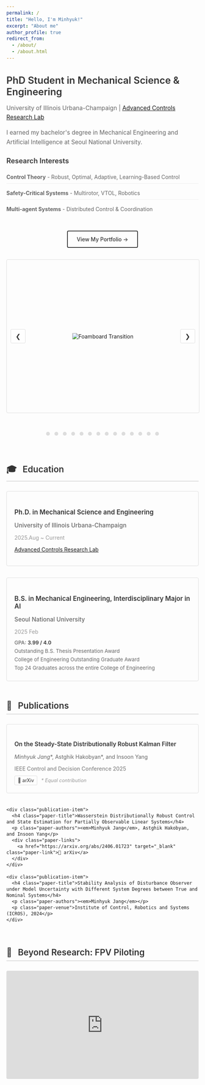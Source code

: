 ```yaml
---
permalink: /
title: "Hello, I'm Minhyuk!"
excerpt: "About me"
author_profile: true
redirect_from: 
  - /about/
  - /about.html
---
```


<div class="intro-section">
  <h2>PhD Student in Mechanical Science & Engineering</h2>
  <p>University of Illinois Urbana-Champaign | <a href="https://naira.mechse.illinois.edu/" target="_blank">Advanced Controls Research Lab</a></p>
  <p>I earned my bachelor's degree in Mechanical Engineering and Artificial Intelligence at Seoul National University.</p>
  
  <h3>Research Interests</h3>
  <ul class="research-list">
    <li><strong>Control Theory</strong> - Robust, Optimal, Adaptive, Learning-Based Control</li>
    <li><strong>Safety-Critical Systems</strong> - Multirotor, VTOL, Robotics</li>
    <li><strong>Multi-agent Systems</strong> - Distributed Control & Coordination</li>
  </ul>
</div>

<div class="portfolio-section">
  <a href="https://jangminhyuk.github.io/portfolio/" target="_blank" class="portfolio-link">
    View My Portfolio →
  </a>
</div>

<div class="carousel">
  <div class="carousel-images">
    <div class="carousel-item">
      <img src="/images/portfolio_img/Foamboard_transition.gif" alt="Foamboard Transition">
    </div>
    <div class="carousel-item">
      <img src="/images/portfolio_img/VTOL2_SNU_photo.jpg" alt="VTOL SNU">
    </div>
    <div class="carousel-item">
      <img src="/images/portfolio_img/awesome_takeoff.gif" alt="Awesome Takeoff">
    </div>
    <div class="carousel-item">
      <img src="/images/portfolio_img/cart_system.jpg" alt="Cart System">
    </div>
    <div class="carousel-item">
      <img src="/images/portfolio_img/awesome_transition.gif" alt="Awesome Transition">
    </div>
    <div class="carousel-item">
      <img src="/images/portfolio_img/0.005_MPPI_MJPC.gif" alt="MPPI MJPC">
    </div>
    <div class="carousel-item">
      <img src="/images/portfolio_img/landinggearexpanding.gif" alt="Landing Gear Expanding">
    </div>
    <div class="carousel-item">
      <img src="/images/portfolio_img/BNB3403_0627.jpg" alt="BNB3403">
    </div>
    <div class="carousel-item">
      <img src="/images/portfolio_img/drone_outdoor.jpg" alt="Drone Outdoor">
    </div>
    <div class="carousel-item">
      <img src="/images/portfolio_img/nearthlab.jpg" alt="Nearth Lab">
    </div>
    <div class="carousel-item">
      <img src="/images/portfolio_img/preflight.jpg" alt="Preflight">
    </div>
    <div class="carousel-item">
      <img src="/images/portfolio_img/WDRCE_qq.jpg" alt="WDRCE">
    </div>
    <div class="carousel-item">
      <img src="/images/portfolio_img/drone_seminar_3.jpg" alt="Drone Seminar">
    </div>
    <div class="carousel-item">
      <img src="/images/portfolio_img/tau_0.001_ani.gif" alt="Tau Animation">
    </div>
  </div>
  <button class="carousel-button left">&#10094;</button>
  <button class="carousel-button right">&#10095;</button>
</div>
<div class="carousel-dots">
  <span class="dot" onclick="moveToSlide(0)"></span>
  <span class="dot" onclick="moveToSlide(1)"></span>
  <span class="dot" onclick="moveToSlide(2)"></span>
  <span class="dot" onclick="moveToSlide(3)"></span>
  <span class="dot" onclick="moveToSlide(4)"></span>
  <span class="dot" onclick="moveToSlide(5)"></span>
  <span class="dot" onclick="moveToSlide(6)"></span>
  <span class="dot" onclick="moveToSlide(7)"></span>
  <span class="dot" onclick="moveToSlide(8)"></span>
  <span class="dot" onclick="moveToSlide(9)"></span>
  <span class="dot" onclick="moveToSlide(10)"></span>
  <span class="dot" onclick="moveToSlide(11)"></span>
  <span class="dot" onclick="moveToSlide(12)"></span>
  <span class="dot" onclick="moveToSlide(13)"></span>
</div>

<style>
  /* Clean, minimal styling */
  .intro-section {
    margin-bottom: 40px;
    max-width: 800px;
    margin-left: auto;
    margin-right: auto;
  }
  
  .intro-section h2 {
    font-size: 1.8em;
    font-weight: 600;
    color: #333;
    margin-bottom: 15px;
  }
  
  .intro-section p {
    font-size: 1.1em;
    color: #666;
    line-height: 1.6;
    margin-bottom: 10px;
  }
  
  .intro-section h3 {
    font-size: 1.3em;
    font-weight: 600;
    color: #333;
    margin: 25px 0 15px 0;
  }
  
  .research-list {
    list-style: none;
    padding: 0;
  }
  
  .research-list li {
    margin-bottom: 8px;
    padding: 8px 0;
    font-size: 1em;
    color: #666;
    border-bottom: 1px solid #eee;
  }
  
  .research-list li:last-child {
    border-bottom: none;
  }
  
  /* Simple portfolio link */
  .portfolio-section {
    text-align: center;
    margin: 30px 0;
  }
  
  .portfolio-link {
    display: inline-block;
    color: #333;
    text-decoration: none;
    padding: 12px 24px;
    border: 2px solid #333;
    border-radius: 4px;
    font-weight: 500;
    transition: all 0.3s ease;
  }
  
  .portfolio-link:hover {
    background-color: #333;
    color: white;
  }
  
  /* Content sections */
  .content-section {
    margin: 50px auto;
    max-width: 800px;
  }
  
  .section-title {
    font-size: 1.6em;
    font-weight: 600;
    color: #333;
    margin-bottom: 25px;
    padding-bottom: 8px;
    border-bottom: 2px solid #ddd;
  }
  
  .section-icon {
    margin-right: 10px;
  }
  
  /* Simple education section */
  .education-item {
    margin-bottom: 30px;
    padding: 20px;
    border: 1px solid #ddd;
    border-radius: 4px;
  }
  
  .education-content h3 {
    font-size: 1.2em;
    font-weight: 600;
    color: #333;
    margin-bottom: 8px;
  }
  
  .institution {
    font-size: 1.1em;
    font-weight: 500;
    color: #666;
    margin-bottom: 5px;
  }
  
  .duration {
    font-size: 1em;
    color: #999;
    margin-bottom: 8px;
  }
  
  .lab {
    font-size: 1em;
    color: #666;
  }
  
  .achievements {
    margin-top: 12px;
  }
  
  .achievement-item {
    margin-bottom: 6px;
    font-size: 0.95em;
    color: #666;
  }
  
  .achievement-label {
    font-weight: 500;
  }
  
  .achievement-value {
    font-weight: 600;
    color: #333;
  }
  
  /* Simple publications */
  .publications-list {
    display: grid;
    gap: 20px;
  }
  
  .publication-item {
    padding: 20px;
    border: 1px solid #ddd;
    border-radius: 4px;
  }
  
  .paper-title {
    font-size: 1.1em;
    font-weight: 600;
    color: #333;
    margin-bottom: 8px;
    line-height: 1.3;
  }
  
  .paper-authors {
    font-size: 1em;
    color: #666;
    margin-bottom: 6px;
  }
  
  .paper-venue {
    font-size: 1em;
    font-weight: 500;
    color: #888;
    margin-bottom: 10px;
  }
  
  .paper-links {
    display: flex;
    align-items: center;
    gap: 10px;
    flex-wrap: wrap;
  }
  
  .paper-link {
    color: #333;
    text-decoration: none;
    padding: 4px 8px;
    border: 1px solid #ddd;
    border-radius: 3px;
    font-size: 0.9em;
    transition: background-color 0.3s ease;
  }
  
  .paper-link:hover {
    background-color: #f5f5f5;
    color: #333;
  }
  
  .paper-note {
    font-size: 0.9em;
    color: #999;
    font-style: italic;
  }
  
  /* Simple FPV section */
  .fpv-section {
    text-align: center;
  }
  
  .video-container {
    position: relative;
    width: 100%;
    max-width: 600px;
    margin: 0 auto;
    padding-bottom: 56.25%;
    height: 0;
    border-radius: 4px;
    overflow: hidden;
  }
  
  .video-container iframe {
    position: absolute;
    top: 0;
    left: 0;
    width: 100%;
    height: 100%;
  }
  
  /* Simple carousel */
  .carousel {
    position: relative;
    width: 100%;
    max-width: 600px;
    height: 400px;
    margin: 30px auto;
    overflow: hidden;
    border-radius: 4px;
    border: 1px solid #ddd;
  }
  
  .carousel-images {
    display: flex;
    transition: transform 0.5s ease-in-out;
  }
  
  .carousel-item {
    min-width: 100%;
    display: flex;
    justify-content: center;
    align-items: center;
  }
  
  .carousel-item img {
    max-width: 100%;
    max-height: 400px;
  }
  
  .carousel-button {
    position: absolute;
    top: 50%;
    transform: translateY(-50%);
    background-color: rgba(255, 255, 255, 0.8);
    border: 1px solid #ddd;
    color: #333;
    font-size: 16px;
    cursor: pointer;
    padding: 8px 12px;
    border-radius: 3px;
    z-index: 10;
    transition: background-color 0.3s ease;
  }
  
  .carousel-button:hover {
    background-color: rgba(255, 255, 255, 0.9);
  }
  
  .carousel-button.left {
    left: 10px;
  }
  
  .carousel-button.right {
    right: 10px;
  }
  
  .carousel-dots {
    text-align: center;
    padding: 15px 0;
  }
  
  .dot {
    display: inline-block;
    width: 10px;
    height: 10px;
    margin: 4px;
    background-color: #ddd;
    border-radius: 50%;
    cursor: pointer;
    transition: background-color 0.3s ease;
  }
  
  .dot:hover {
    background-color: #999;
  }
  
  .dot.active {
    background-color: #666;
  }
  
  /* Responsive */
  @media (max-width: 768px) {
    .intro-section h2 {
      font-size: 1.5em;
    }
    
    .section-title {
      font-size: 1.4em;
    }
    
    .carousel {
      height: 250px;
      margin: 20px 10px;
    }
    
    .carousel-item img {
      max-height: 250px;
    }
    
    .video-container {
      max-width: 100%;
    }
  }
</style>

<script>
  document.addEventListener('DOMContentLoaded', function() {
    let currentIndex = 0;
    const images = document.querySelectorAll('.carousel-item');
    const totalImages = images.length;
    const carouselImages = document.querySelector('.carousel-images');
    const dots = document.querySelectorAll('.dot');
    let autoSlideInterval;

    function showSlide(index) {
      if (index >= totalImages) {
        currentIndex = 0;
      } else if (index < 0) {
        currentIndex = totalImages - 1;
      } else {
        currentIndex = index;
      }
      const offset = -currentIndex * 100;
      carouselImages.style.transform = `translateX(${offset}%)`;
      updateDots();
    }

    function moveSlide(step) {
      showSlide(currentIndex + step);
    }

    function moveToSlide(index) {
      showSlide(index);
    }

    function autoSlide() {
      moveSlide(1);
      autoSlideInterval = setTimeout(autoSlide, 5000);
    }

    function updateDots() {
      dots.forEach((dot, index) => {
        dot.classList.toggle('active', index === currentIndex);
      });
    }

    document.querySelector('.carousel-button.left').addEventListener('click', function() {
      clearTimeout(autoSlideInterval);
      moveSlide(-1);
      autoSlideInterval = setTimeout(autoSlide, 5000);
    });

    document.querySelector('.carousel-button.right').addEventListener('click', function() {
      clearTimeout(autoSlideInterval);
      moveSlide(1);
      autoSlideInterval = setTimeout(autoSlide, 5000);
    });

    dots.forEach((dot, index) => {
      dot.addEventListener('click', function() {
        clearTimeout(autoSlideInterval);
        moveToSlide(index);
        autoSlideInterval = setTimeout(autoSlide, 5000);
      });
    });

    autoSlide();
  });
</script>

<div class="section-divider"></div>

<div class="content-section">
  <h2 class="section-title">
    <span class="section-icon">🎓</span>
    Education
  </h2>
  <div class="education-timeline">
    <div class="education-item current">
      <div class="education-marker"></div>
      <div class="education-content">
        <h3>Ph.D. in Mechanical Science and Engineering</h3>
        <p class="institution">University of Illinois Urbana-Champaign</p>
        <p class="duration">2025.Aug ~ Current</p>
        <p class="lab"><a href="https://naira.mechse.illinois.edu/" target="_blank">Advanced Controls Research Lab</a></p>
      </div>
    </div>
    <div class="education-item">
      <div class="education-marker"></div>
      <div class="education-content">
        <h3>B.S. in Mechanical Engineering, Interdisciplinary Major in AI</h3>
        <p class="institution">Seoul National University</p>
        <p class="duration">2025 Feb</p>
        <div class="achievements">
          <div class="achievement-item">
            <span class="achievement-label">GPA:</span>
            <span class="achievement-value">3.99 / 4.0</span>
          </div>
          <div class="achievement-item">
            <span class="achievement-badge">Outstanding B.S. Thesis Presentation Award</span>
          </div>
          <div class="achievement-item">
            <span class="achievement-badge">College of Engineering Outstanding Graduate Award</span>
          </div>
          <div class="achievement-item">
            <span class="achievement-note">Top 24 Graduates across the entire College of Engineering</span>
          </div>
        </div>
      </div>
    </div>
  </div>
</div>

<div class="content-section">
  <h2 class="section-title">
    <span class="section-icon">📄</span>
    Publications
  </h2>
  <div class="publications-list">
    <div class="publication-item">
      <h4 class="paper-title">On the Steady-State Distributionally Robust Kalman Filter</h4>
      <p class="paper-authors"><em>Minhyuk Jang</em>*, Astghik Hakobyan*, and Insoon Yang</p>
      <p class="paper-venue">IEEE Control and Decision Conference 2025</p>
      <div class="paper-links">
        <a href="https://arxiv.org/abs/2503.23742" target="_blank" class="paper-link">📄 arXiv</a>
        <span class="paper-note">* Equal contribution</span>
      </div>
    </div>
    
    <div class="publication-item">
      <h4 class="paper-title">Wasserstein Distributionally Robust Control and State Estimation for Partially Observable Linear Systems</h4>
      <p class="paper-authors"><em>Minhyuk Jang</em>, Astghik Hakobyan, and Insoon Yang</p>
      <div class="paper-links">
        <a href="https://arxiv.org/abs/2406.01723" target="_blank" class="paper-link">📄 arXiv</a>
      </div>
    </div>
    
    <div class="publication-item">
      <h4 class="paper-title">Stability Analysis of Disturbance Observer under Model Uncertainty with Different System Degrees between True and Nominal Systems</h4>
      <p class="paper-authors"><em>Minhyuk Jang</em></p>
      <p class="paper-venue">Institute of Control, Robotics and Systems (ICROS), 2024</p>
    </div>
  </div>
</div>

<div class="content-section">
  <h2 class="section-title">
    <span class="section-icon">🚁</span>
    Beyond Research: FPV Piloting
  </h2>
  <div class="fpv-section">
    <div class="video-container">
      <iframe src="https://www.youtube.com/embed/WPttdZw-E_8?si=gXVi6KftqGTxxWPf" title="FPV Flight Video" frameborder="0" allow="accelerometer; autoplay; clipboard-write; encrypted-media; gyroscope; picture-in-picture; web-share" referrerpolicy="strict-origin-when-cross-origin" allowfullscreen></iframe>
    </div>
  </div>
</div>